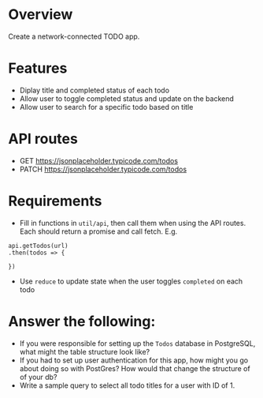 # Overview
Create a network-connected TODO app.

# Features
* Diplay title and completed status of each todo
* Allow user to toggle completed status and update on the backend
* Allow user to search for a specific todo based on title

# API routes
* GET https://jsonplaceholder.typicode.com/todos
* PATCH https://jsonplaceholder.typicode.com/todos

# Requirements
* Fill in functions in `util/api`, then call them when using the API routes. Each should return a promise and call fetch. E.g.
```
api.getTodos(url)
.then(todos => {

})
```
* Use `reduce` to update state when the user toggles `completed` on each todo

# Answer the following:
* If you were responsible for setting up the `Todos` database in PostgreSQL, what might the table structure look like?
* If you had to set up user authentication for this app, how might you go about doing so with PostGres? How would that change the structure of of your db?
* Write a sample query to select all todo titles for a user with ID of 1.
